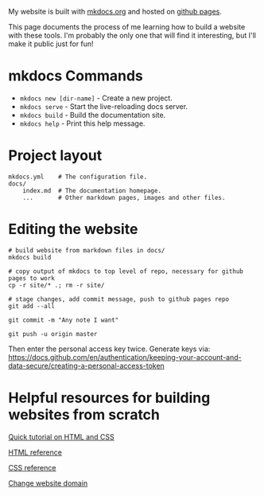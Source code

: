 
My website is built with [mkdocs.org](https://mkdocs.org) and hosted on [github pages](https://pages.github.com/).

This page documents the process of me learning how to build a website with these tools. I'm probably the only one that will find it interesting, but I'll make it public just for fun!

# mkdocs Commands

* `mkdocs new [dir-name]` - Create a new project.
* `mkdocs serve` - Start the live-reloading docs server.
* `mkdocs build` - Build the documentation site.
* `mkdocs help` - Print this help message.

# Project layout

    mkdocs.yml    # The configuration file.
    docs/
        index.md  # The documentation homepage.
        ...       # Other markdown pages, images and other files.

# Editing the website

```
# build website from markdown files in docs/
mkdocs build

# copy output of mkdocs to top level of repo, necessary for github pages to work
cp -r site/* .; rm -r site/

# stage changes, add commit message, push to github pages repo
git add --all

git commit -m "Any note I want"

git push -u origin master
```

Then enter the personal access key twice. Generate keys via: https://docs.github.com/en/authentication/keeping-your-account-and-data-secure/creating-a-personal-access-token

# Helpful resources for building websites from scratch

[Quick tutorial on HTML and CSS](https://happycoding.io/tutorials/html/html)

[HTML reference](https://www.w3schools.com/TAgs/default.asp)

[CSS reference](https://www.w3schools.com/css/default.asp)

[Change website domain](https://docs.github.com/en/pages/configuring-a-custom-domain-for-your-github-pages-site/managing-a-custom-domain-for-your-github-pages-site)

